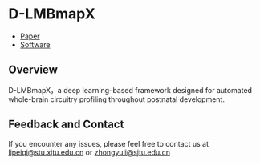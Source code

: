 # D-LMBmapX

- [Paper](https://www.biorxiv.org/content/10.1101/2025.02.25.639766v1)
- [Software]()



## Overview

D-LMBmapX，a deep learning–based framework designed for automated whole-brain circuitry profiling throughout postnatal development.

## Feedback and Contact

If you encounter any issues, please feel free to contact us at lipeiqi@stu.xjtu.edu.cn or zhongyuli@sjtu.edu.cn
